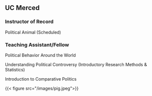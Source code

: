 
## UC Merced

### Instructor of Record
    
Political Animal (Scheduled)
    
### Teaching Assistant/Fellow
    
Political Behavior Around the World

Understanding Political Controversy (Introductory Research Methods & Statistics) 

Introduction to Comparative Politics  

{{< figure src="/images/pig.jpeg">}}
    
